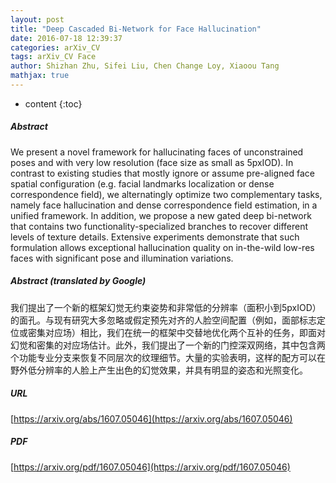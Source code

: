 ```yaml
---
layout: post
title: "Deep Cascaded Bi-Network for Face Hallucination"
date: 2016-07-18 12:39:37
categories: arXiv_CV
tags: arXiv_CV Face
author: Shizhan Zhu, Sifei Liu, Chen Change Loy, Xiaoou Tang
mathjax: true
---
```


* content
{:toc}

##### Abstract
We present a novel framework for hallucinating faces of unconstrained poses and with very low resolution (face size as small as 5pxIOD). In contrast to existing studies that mostly ignore or assume pre-aligned face spatial configuration (e.g. facial landmarks localization or dense correspondence field), we alternatingly optimize two complementary tasks, namely face hallucination and dense correspondence field estimation, in a unified framework. In addition, we propose a new gated deep bi-network that contains two functionality-specialized branches to recover different levels of texture details. Extensive experiments demonstrate that such formulation allows exceptional hallucination quality on in-the-wild low-res faces with significant pose and illumination variations.

##### Abstract (translated by Google)
我们提出了一个新的框架幻觉无约束姿势和非常低的分辨率（面积小到5pxIOD）的面孔。与现有研究大多忽略或假定预先对齐的人脸空间配置（例如，面部标志定位或密集对应场）相比，我们在统一的框架中交替地优化两个互补的任务，即面对幻觉和密集的对应场估计。此外，我们提出了一个新的门控深双网络，其中包含两个功能专业分支来恢复不同层次的纹理细节。大量的实验表明，这样的配方可以在野外低分辨率的人脸上产生出色的幻觉效果，并具有明显的姿态和光照变化。

##### URL
[https://arxiv.org/abs/1607.05046](https://arxiv.org/abs/1607.05046)

##### PDF
[https://arxiv.org/pdf/1607.05046](https://arxiv.org/pdf/1607.05046)

